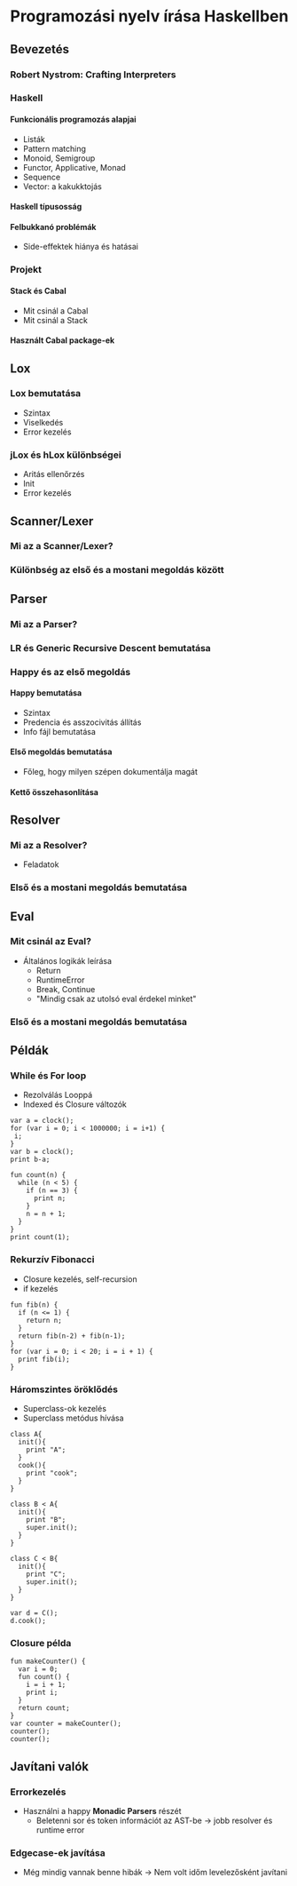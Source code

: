 # Programozási nyelv írása Haskellben

## Bevezetés

### Robert Nystrom: Crafting Interpreters

### Haskell

#### Funkcionális programozás alapjai

- Listák
- Pattern matching
- Monoid, Semigroup
- Functor, Applicative, Monad
- Sequence
- Vector: a kakukktojás

#### Haskell típusosság

#### Felbukkanó problémák

- Side-effektek hiánya és hatásai

### Projekt

#### Stack és Cabal

- Mit csinál a Cabal
- Mit csinál a Stack

#### Használt Cabal package-ek

## Lox

### Lox bemutatása

- Szintax
- Viselkedés
- Error kezelés

### jLox és hLox különbségei

- Aritás ellenőrzés
- Init
- Error kezelés

## Scanner/Lexer

### Mi az a Scanner/Lexer?

### Különbség az első és a mostani megoldás között

## Parser

### Mi az a Parser?

### LR és Generic Recursive Descent bemutatása

### Happy és az első megoldás

#### Happy bemutatása

- Szintax
- Predencia és asszocivitás állítás
- Info fájl bemutatása

#### Első megoldás bemutatása

- Főleg, hogy milyen szépen dokumentálja magát

#### Kettő összehasonlítása

## Resolver

### Mi az a Resolver?

- Feladatok

### Első és a mostani megoldás bemutatása

## Eval

### Mit csinál az Eval?

- Általános logikák leírása
  - Return
  - RuntimeError
  - Break, Continue
  - "Mindig csak az utolsó eval érdekel minket"

### Első és a mostani megoldás bemutatása

## Példák

### While és For loop

- Rezolválás Looppá
- Indexed és Closure változók

```Lox
var a = clock(); 
for (var i = 0; i < 1000000; i = i+1) {
 i;
} 
var b = clock(); 
print b-a;
```

```Lox
fun count(n) {
  while (n < 5) {
    if (n == 3) {
      print n;
    } 
    n = n + 1;
  }
} 
print count(1);
```

### Rekurzív Fibonacci

- Closure kezelés, self-recursion
- if kezelés

```Lox
fun fib(n) {
  if (n <= 1) {
    return n;
  } 
  return fib(n-2) + fib(n-1);
} 
for (var i = 0; i < 20; i = i + 1) {
  print fib(i);
}
```

### Háromszintes öröklődés

- Superclass-ok kezelés
- Superclass metódus hívása

```Lox
class A{
  init(){
    print "A";
  }
  cook(){
    print "cook";
  }
}

class B < A{
  init(){
    print "B";
    super.init();
  }
}

class C < B{
  init(){
    print "C";
    super.init();
  }
}

var d = C();
d.cook();
```

### Closure példa

```Lox
fun makeCounter() {
  var i = 0; 
  fun count() {
    i = i + 1;
    print i;
  }
  return count;
}
var counter = makeCounter(); 
counter(); 
counter();
```

## Javítani valók

### Errorkezelés

- Használni a happy **Monadic Parsers** részét
  - Beletenni sor és token információt az AST-be -> jobb resolver és runtime error

### Edgecase-ek javítása

- Még mindig vannak benne hibák -> Nem volt időm levelezősként javítani







